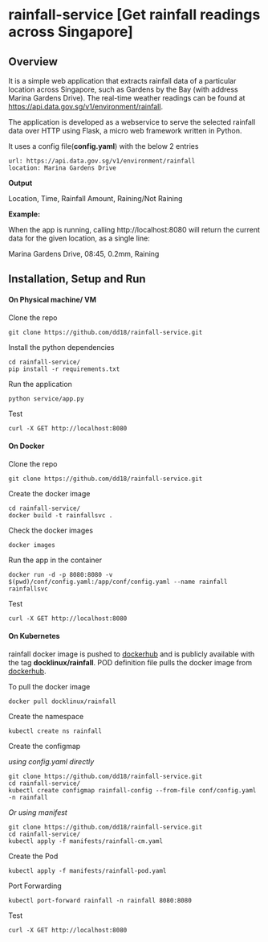 # rainfall-service [Get rainfall readings across Singapore]
## Overview

It is a simple web application that extracts rainfall data of a particular location across Singapore, such as Gardens by the Bay (with address Marina Gardens Drive). The real-time weather readings can be found at https://api.data.gov.sg/v1/environment/rainfall. 

The application is developed as a webservice to serve the selected rainfall data over HTTP using Flask, a micro web framework written in Python.

It uses a config file(**config.yaml**) with the below 2 entries

    url: https://api.data.gov.sg/v1/environment/rainfall
    location: Marina Gardens Drive

**Output**

Location, Time, Rainfall Amount, Raining/Not Raining

**Example:**

When the app is running, calling http://localhost:8080 will return the current data for the given location, as a single line:

Marina Gardens Drive, 08:45, 0.2mm, Raining

## Installation, Setup and Run
#### On Physical machine/ VM

Clone the repo

    git clone https://github.com/dd18/rainfall-service.git 
   
Install the python dependencies

    cd rainfall-service/
    pip install -r requirements.txt
   
Run the application

    python service/app.py
      
Test

    curl -X GET http://localhost:8080

#### On Docker

Clone the repo

    git clone https://github.com/dd18/rainfall-service.git
        
Create the docker image
        
    cd rainfall-service/
    docker build -t rainfallsvc .

Check the docker images
    
    docker images

Run the app in the container

    docker run -d -p 8080:8080 -v $(pwd)/conf/config.yaml:/app/conf/config.yaml --name rainfall rainfallsvc
    
Test

    curl -X GET http://localhost:8080

#### On Kubernetes

rainfall docker image is pushed to [dockerhub](https://hub.docker.com/repository/docker/docklinux/rainfall) and is publicly available with the tag **docklinux/rainfall**. POD definition file pulls the docker image from [dockerhub](https://hub.docker.com/repository/docker/docklinux/rainfall).

To pull the docker image

    docker pull docklinux/rainfall

Create the namespace

    kubectl create ns rainfall

Create the configmap

*using config.yaml directly*

    git clone https://github.com/dd18/rainfall-service.git
    cd rainfall-service/
    kubectl create configmap rainfall-config --from-file conf/config.yaml -n rainfall
                               
*Or using manifest*
                             
    git clone https://github.com/dd18/rainfall-service.git
    cd rainfall-service/
    kubectl apply -f manifests/rainfall-cm.yaml

Create the Pod

    kubectl apply -f manifests/rainfall-pod.yaml
    
Port Forwarding
 
    kubectl port-forward rainfall -n rainfall 8080:8080

Test

    curl -X GET http://localhost:8080
    
    
        
